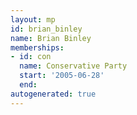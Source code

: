 ```yaml
---
layout: mp
id: brian_binley
name: Brian Binley
memberships:
- id: con
  name: Conservative Party
  start: '2005-06-28'
  end: 
autogenerated: true
---
```

